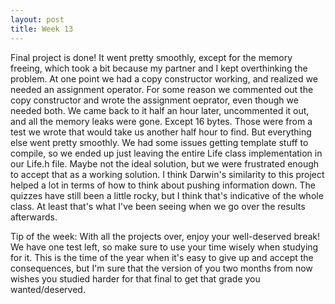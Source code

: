 ```yaml
---
layout: post
title: Week 13
---
```


Final project is done! It went pretty smoothly, except for the memory freeing, which took a bit because my partner and I kept overthinking
the problem. At one point we had a copy constructor working, and realized we needed an assignment operator. For some reason we commented out 
the copy constructor and wrote the assignment oeprator, even though we needed both. We came back to it half an hour later, uncommented it out,
and all the memory leaks were gone. Except 16 bytes. Those were from a test we wrote that would take us another half hour to find. But everything
else went pretty smoothly. We had some issues getting template stuff to compile, so we ended up just leaving the entire Life class implementation in our
Life.h file. Maybe not the ideal solution, but we were frustrated enough to accept that as a working solution. I think Darwin's similarity to this
project helped a lot in terms of how to think about pushing information down. The quizzes have still been a little rocky, but I think that's indicative
of the whole class. At least that's what I've been seeing when we go over the results afterwards.

Tip of the week: With all the projects over, enjoy your well-deserved break! We have one test left, so make sure to use your time wisely when studying for it. This
is the time of the year when it's easy to give up and accept the consequences, but I'm sure that the version of you two months from now
wishes you studied harder for that final to get that grade you wanted/deserved.
